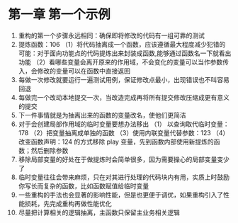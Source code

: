 # 第一章 第一个示例

1. 重构的第一个步骤永远相同：确保即将修改的代码有一组可靠的测试
2. 提炼函数：106
   （1）将代码抽离成一个函数，应该遵循最大程度减少犯错的可能：对于面向功能点的代码提炼出来封装成函数,能够通过函数名一下就看出功能
   （2）看哪些变量会离开原来的作用域，不会变化的变量可以当作参数传入，会修改的变量可以在函数中直接返回
3. 每做一次修改就要运行一遍测试用例，保证修改点最小，出现错误也不叫容易回退
4. 每做完一个改动本地提交一次，当改造完成再将所有提交修改压缩成更有意义的提交
5. 下一件事情就是为抽离出来的函数的变量改名，使他们更简洁
6. 对于会创建局部作用域的临时变量要想办法移出
   （1） 以查询取代临时变量：178
   （2）把变量抽离成单独的函数
   （3）使用内联变量代替参数：123
   （4）改变函数声明：124 的方式移除 play 变量，先到函数内部使用新提炼的函数；然后删除参数
7. 移除局部变量的好处在于做提炼时会简单很多，因为需要操心的局部变量变少了
8. 临时变量往往会带来麻烦，只在对其进行处理的代码块内有用，实质上时鼓励你写长而复杂的函数，比如函数赋值给临时变量
9. 一些重构的手法也会显著的影响性能，但是也更便于调优，如果重构引入了性能损耗，先完成重构再做性能优化
10. 尽量把计算相关的逻辑抽离，主函数只保留主业务相关逻辑
